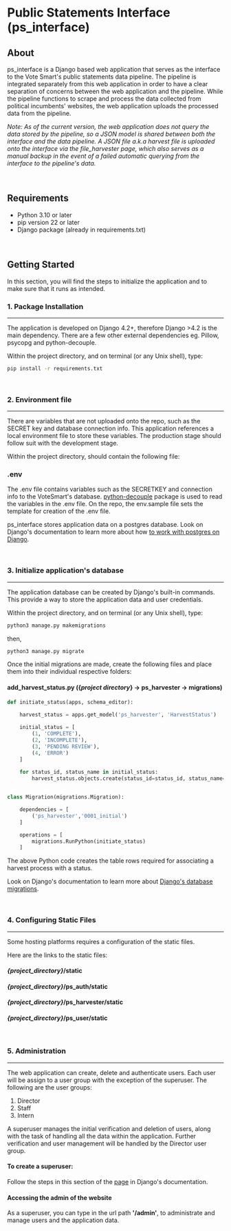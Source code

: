 Public Statements Interface (ps_interface)
==========================================

About
-----
ps_interface is a Django based web application that serves as the interface to the Vote Smart's public statements data pipeline. The pipeline is integrated separately from this web application in order to have a clear separation of concerns between the web application and the pipeline. While the pipeline functions to scrape and process the data collected from political incumbents' websites, the web application uploads the processed data from the pipeline. 

_Note: As of the current version, the web application does not query the data stored by the pipeline, so a JSON model is shared between both the interface and the data pipeline. A JSON file a.k.a harvest file is uploaded onto the interface via the file_harvester page, which also serves as a manual backup in the event of a failed automatic querying from the interface to the pipeline's data._

<br>

## Requirements
- Python 3.10 or later
- pip version 22 or later
- Django package (already in requirements.txt)

<br>


## Getting Started
In this section,  you will find the steps to initialize the application and to make sure that it runs as intended.


### 1. Package Installation
---------------------------
The application is developed on Django 4.2+, therefore Django >4.2 is the main dependency. There are a few other external dependencies eg. Pillow, psycopg and python-decouple.


Within the project directory, and on terminal (or any Unix shell), type:

```sh
pip install -r requirements.txt
```

<br>

### 2. Environment file
-----------------------
There are variables that are not uploaded onto the repo, such as the SECRET key and  database connection info. This application references a local environment file to store these variables. The production stage should follow suit with the development stage.

Within the project directory, should contain the following file:

### .env

The .env file contains variables such as the SECRETKEY and connection info to the VoteSmart's database. [python-decouple](https://pypi.org/project/python-decouple/) package is used to read the variables in the .env file. On the repo, the env.sample file sets the template for creation of the .env file.

ps_interface stores application data on a postgres database. Look on Django's documentation to learn more about how [to work with postgres on Django](https://docs.djangoproject.com/en/4.2/ref/databases/#postgresql-connection-settings).

<br>


### 3. Initialize application's database
----------------------------------------
The application database can be created by Django's built-in commands. This provide a way to store the application data and user credentials.

Within the project directory, and on terminal (or any Unix shell), type:

```sh
python3 manage.py makemigrations
```

then,

```sh
python3 manage.py migrate
```

Once the initial migrations are made, create the following files and place them into their individual respective folders:

#### add_harvest_status.py ({*_project directory_*} -> ps_harvester -> migrations)

```python
def initiate_status(apps, schema_editor):

    harvest_status = apps.get_model('ps_harvester', 'HarvestStatus')
    
    initial_status = [
        (1, 'COMPLETE'),
        (2, 'INCOMPLETE'),
        (3, 'PENDING REVIEW'),
        (4, 'ERROR')
    ]
    
    for status_id, status_name in initial_status:
        harvest_status.objects.create(status_id=status_id, status_name=status_name)


class Migration(migrations.Migration):

    dependencies = [
        ('ps_harvester','0001_initial')
    ]

    operations = [
        migrations.RunPython(initiate_status)
    ]
```
The above Python code creates the table rows required for associating a harvest process with a status.

Look on Django's documentation to learn more about [Django's database migrations](https://docs.djangoproject.com/en/4.2/topics/migrations).

<br>


### 4. Configuring Static Files
-------------------------------
Some hosting platforms requires a configuration of the static files.

Here are the links to the static files:

#### *{project_directory}*/static
#### *{project_directory}*/ps_auth/static
#### *{project_directory}*/ps_harvester/static
#### *{project_directory}*/ps_user/static

<br>

### 5. Administration
---------------------
The web application can create, delete and authenticate users. Each user will be assign to a user group with the exception of the superuser. The following are the user groups:

1. Director
2. Staff
3. Intern

 A superuser manages the initial verification and deletion of users, along with the task of handling all the data within the application. Further verification and user management will be handled by the Director user group. 

#### To create a superuser:
Follow the steps in this section of the [page](https://docs.djangoproject.com/en/4.2/topics/auth/default/#creating-superusers) in Django's documentation.

#### Accessing the admin of the website
As a superuser, you can type in the url path **'/admin'**, to administrate and manage users and the application data.